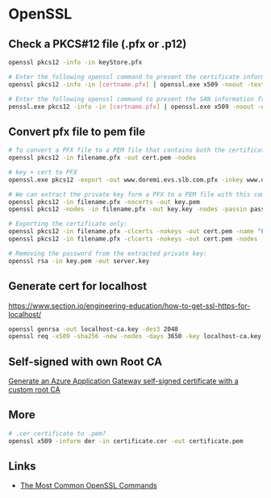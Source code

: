 # OpenSSL

## Check a PKCS#12 file (.pfx or .p12)

```bash
openssl pkcs12 -info -in keyStore.pfx

# Enter the following openssl command to present the certificate information in a readable format
openssl pkcs12 -info -in [certname.pfx] | openssl.exe x509 -noout -text

# Enter the following openssl command to present the SAN information from the certificate in a readable format
penssl.exe pkcs12 -info -in [certname.pfx] | openssl.exe x509 -noout -ext subjectAltName
```

## Convert pfx file to pem file

```bash
# To convert a PFX file to a PEM file that contains both the certificate and private key, the following command needs to be used:
openssl pkcs12 -in filename.pfx -out cert.pem -nodes

# key + cert to PFX
openssl.exe pkcs12 -export -out www.doremi.evs.slb.com.pfx -inkey www.doremi.evs.slb.com.key -in www.doremi.evs.slb.com.cer

# We can extract the private key form a PFX to a PEM file with this command:
openssl pkcs12 -in filename.pfx -nocerts -out key.pem
openssl pkcs12 -nodes -in filename.pfx -out key.key -nodes -passin pass:blablabla

# Exporting the certificate only:
openssl pkcs12 -in filename.pfx -clcerts -nokeys -out cert.pem -name "FriendlyName"
openssl pkcs12 -in filename.pfx -clcerts -nokeys -out cert.pem -nodes -passin pass:blablabla

# Removing the password from the extracted private key:
openssl rsa -in key.pem -out server.key
```

## Generate cert for localhost

https://www.section.io/engineering-education/how-to-get-ssl-https-for-localhost/

```bash
openssl genrsa -out localhost-ca.key -des3 2048
openssl req -x509 -sha256 -new -nodes -days 3650 -key localhost-ca.key -out localhost-ca.pem
```

## Self-signed with own Root CA

[Generate an Azure Application Gateway self-signed certificate with a custom root CA](https://learn.microsoft.com/en-us/azure/application-gateway/self-signed-certificates)

## More

```bash
# .cer certificate to .pem?
openssl x509 -inform der -in certificate.cer -out certificate.pem
```

## Links

* [The Most Common OpenSSL Commands](https://www.sslshopper.com/article-most-common-openssl-commands.html)